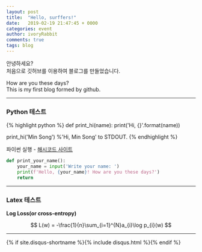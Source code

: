 ```yaml
---
layout: post
title:  "Hello, surffers!"
date:   2019-02-19 21:47:45 + 0000
categories: event
author: ivoryRabbit
comments: true
tags: blog
---
```


안녕하세요?  
처음으로 깃허브를 이용하여 블로그를 만들었습니다.
 
How are you these days?  
This is my first blog formed by github.

* * *
### Python 테스트

{% highlight python %}
def print_hi(name):
  print('Hi, {}'.format(name))

print_hi('Min Song')
%'Hi, Min Song' to STDOUT.
{% endhighlight %}

파이썬 실행 - [해시코드 사이트][python]

[python]: https://hashcode.co.kr/code_runners/

```python
def print_your_name():
    your_name = input('Write your name: ')
    print(f'Hello, {your_name}! How are you these days?')
    return
```
* * *

### Latex 테스트

__Log Loss(or cross-entropy)__

$$
L(w) = -\frac{1}{n}\sum_{i=1}^{N}a_{i}\log p_{i}(w)
$$

* * *

{% if site.disqus-shortname %}{% include disqus.html %}{% endif %}
